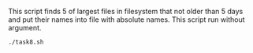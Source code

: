 This script finds 5 of largest files in filesystem that not older than 5 days 
and put their names into file with absolute names.
This script run without argument.

`./task8.sh`